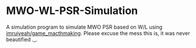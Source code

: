 # MWO-WL-PSR-Simulation
A simulation program to simulate MWO PSR based on W/L using [imruiyeah/game_macthmaking](https://github.com/imruiyeah/game_matchmaking).
Please excuse the mess this is, it was never beautified ._.
